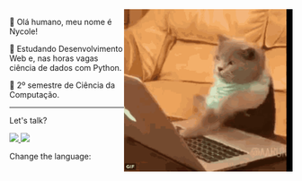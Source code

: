  
<img align="right" width="300" src="./images/catcoding.gif" />

<p> 🤚 Olá humano, meu nome é Nycole! </p>

<p>📜 Estudando Desenvolvimento Web e, nas horas vagas ciência de dados com Python. </p>
<p>🤟 2º semestre de Ciência da Computação.</p>

---
<p> Let's talk? </p>
<a href="https://www.linkedin.com/in/iuricode" alt="Linkedin">
<img src="https://img.shields.io/badge/-Linkedin-1C1C1C?style=for-the-badge&logo=Linkedin&logoColor=00FFFF&link=https://www.linkedin.com/in/iuricode"/>
</a>
  
<a href="https://discord.gg/QevDJqCzaY" alt="Discord">
<img src="https://img.shields.io/badge/-Discord-1C1C1C?style=for-the-badge&logo=Discord&logoColor=00FFFF&link=https://discord.gg/QevDJqCzaY"/>
</a>

<p> Change the language: </p>
<a href="" target="_blank"><a/>
<a href="" target="_blank"></a>

